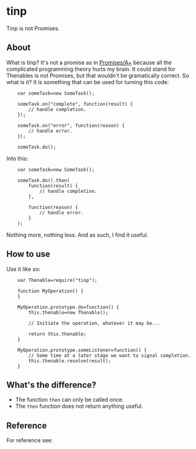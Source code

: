 tinp
====

Tinp is not Promises.

About
-----

What is tinp? It's not a promise as in [Promises/A+](https://github.com/promises-aplus) because all the complicated
programming theory hurts my brain. It could stand for Thenables is not Promises, but that wouldn't be gramatically
correct. So what is it? It is something that can be used for turning this code:

````
    var someTask=new SomeTask();

    someTask.on("complete", function(result) {
        // handle completion.
    });

    someTask.on("error", function(reason) {
        // handle error.
    });

    someTask.do();
````

Into this:

````
    var someTask=new SomeTask();

    someTask.do().then(
        function(result) {
            // handle completion.
        },

        function(reason) {
            // handle error.
        }
    );
````

Nothing more, nothing less. And as such, I find it useful.

How to use
----------

Use it like so:

````
    var Thenable=require("tinp");

    function MyOperation() {
    }

    MyOperation.prototype.do=function() {
        this.thenable=new Thenable();

        // Initiate the operation, whatever it may be...

        return this.thenable;
    }

    MyOperation.prototype.someListener=function() {
        // Some time at a later stage we want to signal completion.
        this.thenable.resolve(result);
    }
````

What's the difference?
----------------------

* The function `then` can only be called once.
* The `then` function does not return anything useful.

Reference
---------

For reference see: 
